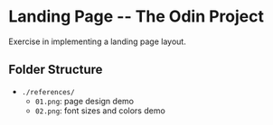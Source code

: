 # Landing Page -- The Odin Project

Exercise in implementing a landing page layout.

## Folder Structure

- `./references/`
  - `01.png`: page design demo
  - `02.png`: font sizes and colors demo